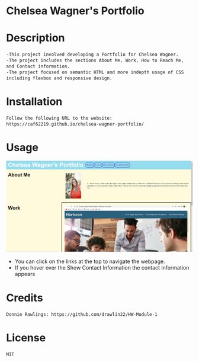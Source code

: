 # Chelsea Wagner's Portfolio

# Description
    -This project involved developing a Portfolio for Chelsea Wagner.
    -The project includes the sections About Me, Work, How to Reach Me, and Contact information.
    -The project focused on semantic HTML and more indepth usage of CSS including flexbox and responsive design.
    
# Installation

    Follow the following URL to the website: https://caf62219.github.io/chelsea-wagner-portfolio/

# Usage
<img src="./assets/images/screen_shot.PNG" alt="screenshot of webpage" width="600px" />
   
- You can click on the links at the top to navigate the webpage.
- If you hover over the Show Contact Information the contact information appears

# Credits
    Donnie Rawlings: https://github.com/drawlin22/HW-Module-1

# License
    MIT
